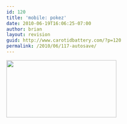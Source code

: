 ```yaml
---
id: 120
title: 'mobile: pokez'
date: 2010-06-19T16:06:25-07:00
author: brian
layout: revision
guid: http://www.carotidbattery.com/?p=120
permalink: /2010/06/117-autosave/
---
```

[<img class="alignnone" title="Pokez" src="https://i0.wp.com/lh5.ggpht.com/_gNb0_qqamzE/TB1LkDl7RmI/AAAAAAAAFaw/_Yrgznavv7I/s800/2010-05-09%2013.36.26_stitch.jpg?resize=288%2C150" alt="" width="288" height="150" data-recalc-dims="1" />](http://picasaweb.google.com/lh/photo/DUloON1usNa8VOeHu-MsyhheVkTeqdQg-3oDpK99wpI?feat=directlink)